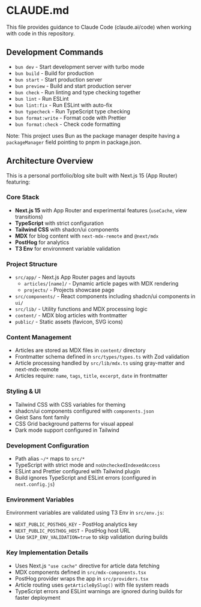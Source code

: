 # CLAUDE.md

This file provides guidance to Claude Code (claude.ai/code) when working with code in this repository.

## Development Commands

- `bun dev` - Start development server with turbo mode
- `bun build` - Build for production
- `bun start` - Start production server
- `bun preview` - Build and start production server
- `bun check` - Run linting and type checking together
- `bun lint` - Run ESLint
- `bun lint:fix` - Run ESLint with auto-fix
- `bun typecheck` - Run TypeScript type checking
- `bun format:write` - Format code with Prettier
- `bun format:check` - Check code formatting

Note: This project uses Bun as the package manager despite having a `packageManager` field pointing to pnpm in package.json.

## Architecture Overview

This is a personal portfolio/blog site built with Next.js 15 (App Router) featuring:

### Core Stack
- **Next.js 15** with App Router and experimental features (`useCache`, view transitions)
- **TypeScript** with strict configuration
- **Tailwind CSS** with shadcn/ui components
- **MDX** for blog content with `next-mdx-remote` and `@next/mdx`
- **PostHog** for analytics
- **T3 Env** for environment variable validation

### Project Structure
- `src/app/` - Next.js App Router pages and layouts
  - `articles/[name]/` - Dynamic article pages with MDX rendering
  - `projects/` - Projects showcase page
- `src/components/` - React components including shadcn/ui components in `ui/`
- `src/lib/` - Utility functions and MDX processing logic
- `content/` - MDX blog articles with frontmatter
- `public/` - Static assets (favicon, SVG icons)

### Content Management
- Articles are stored as MDX files in `content/` directory
- Frontmatter schema defined in `src/types/types.ts` with Zod validation
- Article processing handled by `src/lib/mdx.ts` using gray-matter and next-mdx-remote
- Articles require: `name`, `tags`, `title`, `excerpt`, `date` in frontmatter

### Styling & UI
- Tailwind CSS with CSS variables for theming
- shadcn/ui components configured with `components.json`
- Geist Sans font family
- CSS Grid background patterns for visual appeal
- Dark mode support configured in Tailwind

### Development Configuration
- Path alias `~/*` maps to `src/*`
- TypeScript with strict mode and `noUncheckedIndexedAccess`
- ESLint and Prettier configured with Tailwind plugin
- Build ignores TypeScript and ESLint errors (configured in `next.config.js`)

### Environment Variables
Environment variables are validated using T3 Env in `src/env.js`:
- `NEXT_PUBLIC_POSTHOG_KEY` - PostHog analytics key  
- `NEXT_PUBLIC_POSTHOG_HOST` - PostHog host URL
- Use `SKIP_ENV_VALIDATION=true` to skip validation during builds

### Key Implementation Details
- Uses Next.js `"use cache"` directive for article data fetching
- MDX components defined in `src/mdx-components.tsx`
- PostHog provider wraps the app in `src/providers.tsx`
- Article routing uses `getArticleBySlug()` with file system reads
- TypeScript errors and ESLint warnings are ignored during builds for faster deployment